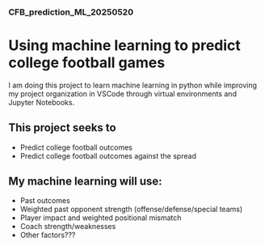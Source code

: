 ### CFB_prediction_ML_20250520

# Using machine learning to predict college football games

  I am doing this project to learn machine learning in python while improving my project organization in VSCode through virtual environments and Jupyter Notebooks.

## This project seeks to

- Predict college football outcomes
- Predict college football outcomes against the spread

## My machine learning will use:

- Past outcomes
- Weighted past opponent strength (offense/defense/special teams)
- Player impact and weighted positional mismatch
- Coach strength/weaknesses
- Other factors???
